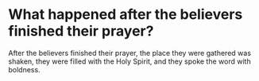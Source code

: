 # What happened after the believers finished their prayer?

After the believers finished their prayer, the place they were gathered was shaken, they were filled with the Holy Spirit, and they spoke the word with boldness.
